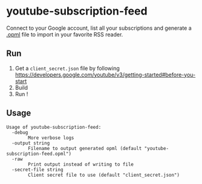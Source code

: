 # youtube-subscription-feed

Connect to your Google account, list all your subscriptions and generate
a [.opml](https://fr.wikipedia.org/wiki/Outline_Processor_Markup_Language) file to import in your favorite RSS reader.

## Run

1. Get a `client_secret.json` file by following https://developers.google.com/youtube/v3/getting-started#before-you-start
2. Build
3. Run !

## Usage

```
Usage of youtube-subscription-feed:
  -debug
    	More verbose logs
  -output string
    	Filename to output generated opml (default "youtube-subscription-feed.opml")
  -raw
    	Print output instead of writing to file
  -secret-file string
    	Client secret file to use (default "client_secret.json")

```